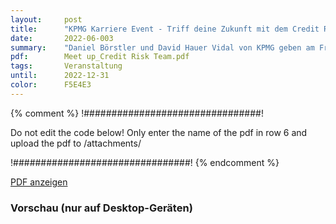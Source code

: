 ```yaml
---
layout:     post
title:      "KPMG Karriere Event - Triff deine Zukunft mit dem Credit Risk Team"
date:       2022-06-003
summary:    "Daniel Börstler und David Hauer Vidal von KPMG geben am Freitag, den 10.06.2022 ab 15 Uhr im Raum HG +2/0090 einen Einblick in den Berufsalltag in der Risikomanagementberatung uund präsentieren attraktive Einstiegsmöglichkeiten."
pdf:        Meet up_Credit Risk Team.pdf
tags:       Veranstaltung
until:		2022-12-31
color:      F5E4E3
---
```


{% comment %}
!################################!

Do not edit the code below! Only enter the name of the pdf in row 6 and upload the pdf to /attachments/

!################################!
{% endcomment %}

<a class="btn btn-primary" href="{{ site.url }}/attachments/{{page.pdf}}">PDF anzeigen</a>

<h3>Vorschau (nur auf Desktop-Geräten)</h3>
<div class="d-none d-sm-block">
    <object data="{{ site.url }}/attachments/{{page.pdf}}" width="100%" height="1010" type='application/pdf'>
    </object>
</div>
